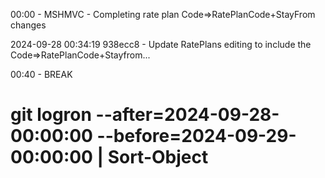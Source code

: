﻿00:00 - MSHMVC - Completing rate plan Code=>RatePlanCode+StayFrom changes

2024-09-28 00:34:19 938ecc8 - Update RatePlans editing to include the Code=>RatePlanCode+Stayfrom...

00:40 - BREAK



# git logron --after=2024-09-28-00:00:00 --before=2024-09-29-00:00:00 | Sort-Object

